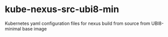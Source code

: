 # kube-nexus-src-ubi8-min
Kubernetes yaml configuration files for nexus build from source from UBI8-minimal base image
